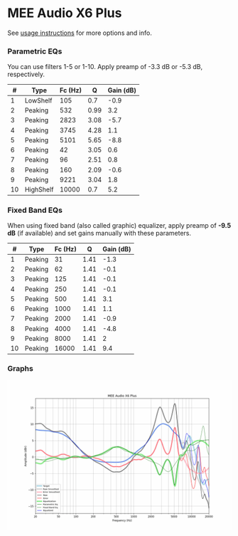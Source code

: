 # MEE Audio X6 Plus
See [usage instructions](https://github.com/jaakkopasanen/AutoEq#usage) for more options and info.

### Parametric EQs
You can use filters 1-5 or 1-10. Apply preamp of -3.3 dB or -5.3 dB, respectively.

|   # | Type      |   Fc (Hz) |    Q |   Gain (dB) |
|-----|-----------|-----------|------|-------------|
|   1 | LowShelf  |       105 | 0.7  |        -0.9 |
|   2 | Peaking   |       532 | 0.99 |         3.2 |
|   3 | Peaking   |      2823 | 3.08 |        -5.7 |
|   4 | Peaking   |      3745 | 4.28 |         1.1 |
|   5 | Peaking   |      5101 | 5.65 |        -8.8 |
|   6 | Peaking   |        42 | 3.05 |         0.6 |
|   7 | Peaking   |        96 | 2.51 |         0.8 |
|   8 | Peaking   |       160 | 2.09 |        -0.6 |
|   9 | Peaking   |      9221 | 3.04 |         1.8 |
|  10 | HighShelf |     10000 | 0.7  |         5.2 |

### Fixed Band EQs
When using fixed band (also called graphic) equalizer, apply preamp of **-9.5 dB** (if available) and set gains manually with these parameters.

|   # | Type    |   Fc (Hz) |    Q |   Gain (dB) |
|-----|---------|-----------|------|-------------|
|   1 | Peaking |        31 | 1.41 |        -1.3 |
|   2 | Peaking |        62 | 1.41 |        -0.1 |
|   3 | Peaking |       125 | 1.41 |        -0.1 |
|   4 | Peaking |       250 | 1.41 |        -0.1 |
|   5 | Peaking |       500 | 1.41 |         3.1 |
|   6 | Peaking |      1000 | 1.41 |         1.1 |
|   7 | Peaking |      2000 | 1.41 |        -0.9 |
|   8 | Peaking |      4000 | 1.41 |        -4.8 |
|   9 | Peaking |      8000 | 1.41 |         2   |
|  10 | Peaking |     16000 | 1.41 |         9.4 |

### Graphs
![](./MEE%20Audio%20X6%20Plus.png)
